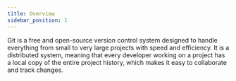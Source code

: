 ```yaml
---
title: Overview
sidebar_position: 1
---
```


Git is a free and open-source version control system designed to handle everything from small to very large projects with speed and efficiency. It is a distributed system, meaning that every developer working on a project has a local copy of the entire project history, which makes it easy to collaborate and track changes.